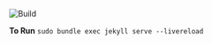 ![Build](https://github.com/lolevbeer/site/actions/workflows/build.yml/badge.svg)

**To Run**
```sudo bundle exec jekyll serve --livereload```
